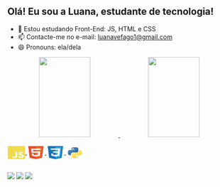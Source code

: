 ## Olá! Eu sou a Luana, estudante de tecnologia!

- 🌱 Estou estudando Front-End: JS, HTML e CSS
- 📫 Contacte-me no e-mail: luanavefago1@gmail.com
- 😄 Pronouns: ela/dela

<div align="center">
  <a href="https://github.com/luanavfg">
  <img width="48%" height="180em" src="https://github-readme-stats.vercel.app/api?username=luanavfg&show_icons=true&theme=dracula&include_all_commits=true&count_private=true"/>
  <img width="48%" height="180em" src="https://github-readme-stats.vercel.app/api/top-langs/?username=luanavfg&layout=compact&langs_count=7&theme=dracula"/>
</div>
  
<div style="display: inline_block"><br>
  <img align="center" alt="Luana-Js" height="30" width="40" src="https://raw.githubusercontent.com/devicons/devicon/master/icons/javascript/javascript-plain.svg">
  <img align="center" alt="Luana-HTML" height="30" width="40" src="https://raw.githubusercontent.com/devicons/devicon/master/icons/html5/html5-original.svg">
  <img align="center" alt="Luana-CSS" height="30" width="40" src="https://raw.githubusercontent.com/devicons/devicon/master/icons/css3/css3-original.svg">
  <img align="center" alt="Luana-Python" height="30" width="40" src="https://raw.githubusercontent.com/devicons/devicon/master/icons/python/python-original.svg">
</div>  

##

<div> 
  <a href = "mailto:luanavefago1@gmail.com"><img src="https://img.shields.io/badge/Gmail-D14836?style=for-the-badge&logo=gmail&logoColor=white" target="_blank"></a>
  <a href="https://www.linkedin.com/in/luana-vefago-dos-santos-1718a0168/" target="_blank"><img src="https://img.shields.io/badge/-LinkedIn-%230077B5?style=for-the-badge&logo=linkedin&logoColor=white" target="_blank"></a>
  <a href="https://codepen.io/luanavfg/pens/popular" target="_blank"><img src="https://img.shields.io/badge/Codepen-000000?style=for-the-badge&logo=codepen&logoColor=white" target="_blank"></a>
</div>
